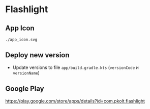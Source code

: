 # Flashlight

## App Icon

`./app_icon.svg`

## Deploy new version

- Update versions to file `app/build.gradle.kts` (`versionCode` и `versionName`)

## Google Play

https://play.google.com/store/apps/details?id=com.pkolt.flashlight
